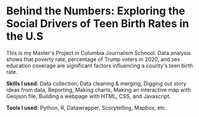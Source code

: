 # Behind the Numbers: Exploring the Social Drivers of Teen Birth Rates in the U.S
This is my Master's Project in Columbia Journalism Schnool.
Data analysis shows that poverty rate, percentage of Trump voters in 2020, and sex education coverage are significant factors influencing a county's teen birth rate.

**Skills I used:**
Data collection, Data cleaning & merging, Digging out story ideas from data, Reporting, Making charts, Making an interactive map with Geojson file, Building a webpage with HTML, CSS, and Javascript.

**Tools I used:**
Python, R, Datawrapper, Scorytelling, Mapbox, etc.
 
